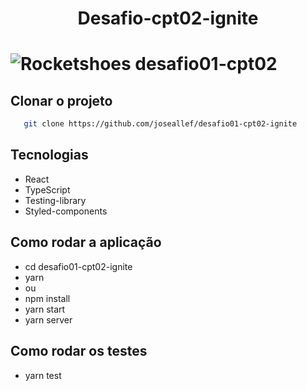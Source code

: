 <h1 align="center"> Desafio-cpt02-ignite<h1>

![Rocketshoes desafio01-cpt02](https://user-images.githubusercontent.com/46696111/159142614-1f4f35b4-ad1a-4885-912c-106272fcc23a.gif)

 
  ## Clonar o projeto
  ```bash
     git clone https://github.com/joseallef/desafio01-cpt02-ignite
  ```
  
  ## Tecnologias
  
  - React
  - TypeScript
  - Testing-library
  - Styled-components
  
  ## Como rodar a aplicação 
  
  - cd desafio01-cpt02-ignite
  - yarn
  - ou
  - npm install
  - yarn start
  - yarn server
 
 ## Como rodar os testes
 
 - yarn test
